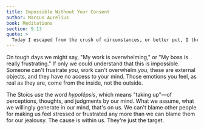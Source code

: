 ```yaml
---
title: Impossible Without Your Consent
author: Marcus Aurelius
book: Meditations
section: 9.13
quote: >
  Today I escaped from the crush of circumstances, or better put, I threw them out, for the crush wasn't from outside me but in my own assumptions.
---
```


On tough days we might say, "My work is overwhelming," or "My boss is really frustrating." If only we could understand that this is impossible. Someone can't frustrate _you_, work can't overwhelm _you_, these are external objects, and they have no access to your mind. Those emotions you feel, as real as they are, come from the inside, not the outside.

The Stoics use the word _hypolêpsis_, which means "taking up"—of perceptions, thoughts, and judgments by our mind. What we assume, what we willingly generate in our mind, that's on us. We can't blame other people for making us feel stressed or frustrated any more than we can blame them for our jealousy. The cause is within us. They're just the target.

